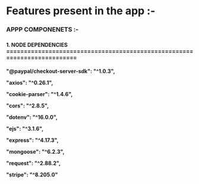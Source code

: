 
<h1>Features present in the app :-</h1>
<h3>APPP COMPONENETS :-<h3>
<h4>1. NODE DEPENDENCIES =========================================================================<h4>
"@paypal/checkout-server-sdk": "^1.0.3",

"axios": "^0.26.1",

"cookie-parser": "^1.4.6",

"cors": "^2.8.5",

"dotenv": "^16.0.0",

"ejs": "^3.1.6",

"express": "^4.17.3",

"mongoose": "^6.2.3",

"request": "^2.88.2",

"stripe": "^8.205.0"
